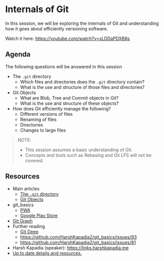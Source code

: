 # Internals of Git

In this session, we will be exploring the internals of Git and understanding how it goes about efficiently versioning software.

Watch it here: https://youtube.com/watch?v=sLDDaPDXB8s

## Agenda

The following questions will be answered in this session

-   The `.git` directory
    -   Which files and directories does the `.git` directory contain?
    -   What is the use and structure of those files and directories?
-   Git Objects
    -   What are Blob, Tree and Commit objects in Git?
    -   What is the use and structure of these objects?
-   How does Git efficiently manage the following?
    -   Different versions of files
    -   Renaming of files
    -   Directories
    -   Changes to large files

> NOTE:
>
> -   This session assumes a basic understanding of Git.
> -   Concepts and tools such as Rebasing and Git LFS will not be covered.

## Resources

-   Main articles
    -   [The `.git` directory](https://harshkapadia2.github.io/git_basics/#_the_git_directory)
    -   [Git Objects](https://harshkapadia2.github.io/git_basics/#_git_objects)
-   git_basics
    -   [PWA](https://harshkapadia2.github.io/git_basics)
    -   [Google Play Store](https://play.google.com/store/apps/details?id=com.harsh_kapadia.git_basics)
-   [Git Graph](https://harshkapadia2.github.io/git-graph)
-   Further reading
    -   [Git Deep](https://harshkapadia2.github.io/git_basics/#_git_deep)
    -   https://github.com/HarshKapadia2/git_basics/issues/93
    -   https://github.com/HarshKapadia2/git_basics/issues/81
-   Harsh Kapadia (speaker): https://links.harshkapadia.me
-   [Up to date details and resources.](https://talks.harshkapadia.me/git_internals)
